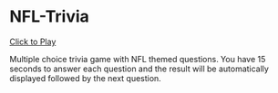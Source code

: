 # NFL-Trivia

[Click to Play](https://swhufnagel.github.io/TriviaGame/)

Multiple choice trivia game with NFL themed questions. 
You have 15 seconds to answer each question and the result will be automatically displayed followed by the next question.
